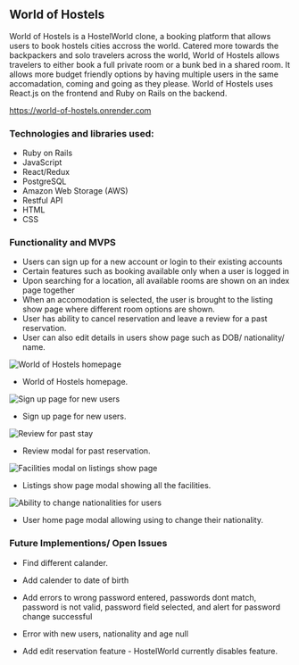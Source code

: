 ## World of Hostels

World of Hostels is a HostelWorld clone, a booking platform that allows users to book hostels cities accross the world. Catered more towards the backpackers and solo travelers across the world, World of Hostels allows travelers to either book a full private room or a bunk bed in a shared room. It allows more budget friendly options by having multiple users in the same accomadation, coming and going as they please. World of Hostels uses React.js on the frontend and Ruby on Rails on the backend.

https://world-of-hostels.onrender.com

### Technologies and libraries used:

- Ruby on Rails
- JavaScript
- React/Redux
- PostgreSQL
- Amazon Web Storage (AWS)
- Restful API
- HTML
- CSS


### Functionality and MVPS
- Users can sign up for a new account or login to their existing accounts
- Certain features such as booking available only when a user is logged in
- Upon searching for a location, all available rooms are shown on an index page together
- When an accomodation is selected, the user is brought to the listing show page where different room options are shown.
- User has ability to cancel reservation and leave a review for a past reservation.
- User can also edit details in users show page such as DOB/ nationality/ name.

![World of Hostels homepage](./frontend/src/assets/read-me-pictures/Screenshot%202024-05-25%20at%207.07.18 PM.png)

- World of Hostels homepage.

![Sign up page for new users](./frontend/src/assets/read-me-pictures/Screenshot%202024-05-31%20at%209.52.23 PM.png)

- Sign up page for new users.

![Review for past stay](./frontend/src/assets/read-me-pictures/Screenshot%202024-05-25%20at%207.08.01 PM.png)

- Review modal for past reservation.

![Facilities modal on listings show page](./frontend/src/assets/read-me-pictures/Screenshot%202024-05-31%20at%209.45.52 PM.png)

- Listings show page modal showing all the facilities.

![Ability to change nationalities for users](./frontend/src/assets/read-me-pictures/Screenshot%202024-05-31%20at%209.46.31 PM.png)

- User home page modal allowing using to change their nationality.


### Future Implementions/ Open Issues
- Find different calander.
- Add calender to date of birth
- Add errors to wrong password entered, passwords dont match, password is not valid, password field selected, and alert for password change successful
- Error with new users, nationality and age null

- Add edit reservation feature - HostelWorld currently disables feature.
